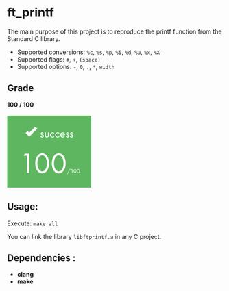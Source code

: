 # ft_printf
The main purpose of this project is to reproduce the printf function from the Standard C library.

- Supported conversions: `%c`, `%s`, `%p`, `%i`, `%d`, `%u`, `%x`, `%X`
- Supported flags: `#`, `+`, `(space)`
- Supported options: `-`, `0`, `.`, `*`, `width`

## Grade
**100 / 100**
<br>
<br>
![Alt text](../images/rank100.png)

## Usage:
Execute:   `make all` <br>

You can link the library `libftprintf.a` in any C project.

## Dependencies :
* __clang__
* __make__
